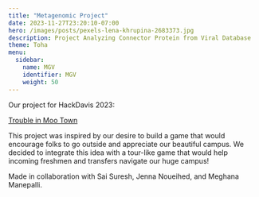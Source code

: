 ```yaml
---
title: "Metagenomic Project"
date: 2023-11-27T23:20:10-07:00
hero: /images/posts/pexels-lena-khrupina-2683373.jpg
description: Project Analyzing Connector Protein from Viral Database
theme: Toha
menu:
  sidebar:
    name: MGV
    identifier: MGV
    weight: 50
---
```


Our project for HackDavis 2023:

[Trouble in Moo Town](https://saisuresh2.github.io/davis_adventure_game/)

This project was inspired by our desire to build a game that would encourage folks to go outside and appreciate our beautiful campus. We decided to integrate this idea with a tour-like game that would help incoming freshmen and transfers navigate our huge campus!


Made in collaboration with Sai Suresh, Jenna Noueihed, and Meghana Manepalli.